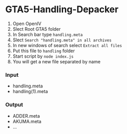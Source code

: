 # GTA5-Handling-Depacker

1. Open OpenIV
2. Slect Root GTA5 folder
3. In Search bar type `handling.meta`
4. Slect `Search "handling.meta" in all archives`
5. In new windows of search select `Extract all files`
6. Put this file to `handling` folder
7. Start script by `node index.js`
8. You will get a new file separated by name


### Input
- handling.meta
- handling(1).meta
### Output
- ADDER.meta
- AKUMA.meta
- ...